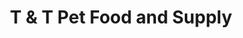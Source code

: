 ---
title: "T & T Pet Food and Supply"
url: /bloomington/t-und-t-pet-food-and-supply/
shop: Tiere
---